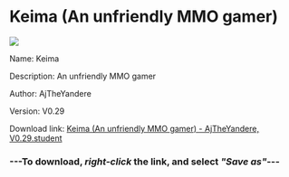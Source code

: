 # Keima (An unfriendly MMO gamer)

<img src = "https://raw.githubusercontent.com/Arbiter1223/Daigaku-Gurashi-Custom-Students/master/Students/Files/Keima%20(An%20unfriendly%20MMO%20gamer).png">

Name: Keima

Description: An unfriendly MMO gamer

Author: AjTheYandere

Version: V0.29

Download link: <a href="https://raw.githubusercontent.com/Arbiter1223/Daigaku-Gurashi-Custom-Students/master/Students/Files/Keima%20(An%20unfriendly%20MMO%20gamer)%20-%20AjTheYandere%2C%20V0.29.student">Keima (An unfriendly MMO gamer) - AjTheYandere, V0.29.student</a>

### ---**To download, _right-click_ the link, and select _"Save as"_**---
